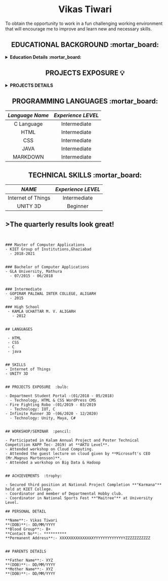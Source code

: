 <h1 align="center">Vikas Tiwari</h1>  

To obtain the opportunity to work in a fun challenging working environment that will encourage me to  improve and  learn new  and  necessary skills.  

<h2 align="center">  EDUCATIONAL BACKGROUND :mortar_board: </h2>
<details close="close">
  
<summary><b>Education Details :mortar_board:</b></summary>  
  <ol><br/>
    <li>
     <b> POST GRADUATION 🔽</b>
      </li>
    <br/>
    
| ***Degree/Qualification*** | ***Institute/School*** | ***Aggregate*** | ***Session*** |
| :------: | :------: | :------: | :------: |
| Master of Computer Applications | KIET Group of Institutions,Ghaziabad | 66.67 % | 2018-2021 |

<br/>
    <li>
     <b>GRADUATION 🔽</b>
      </li>
    <br/>
    
| ***Degree/Qualification*** | ***Institute/School*** | ***Aggregate*** | ***Session*** |
| :------: | :------: | :------: | :------: |
| Bachelor of Computer Applications | GLA University, Mathura | 6.10 CGPA | 2015-2018 |

<br/>
    <li>
     <b> INTERMEDIATE🔽</b>
      </li>
    <br/>  
    
| ***Degree/Qualification*** | ***Institute/School*** | ***Aggregate*** | ***Session*** |
| :------: | :------: | :------: | :------: |
| Intermediate | GOPIRAM PALIWAL INTER COLLEGE, ALIGARH | 52.60 % | 2015|

<br/>
    <li>
     <b> HIGH SCHOOL🔽</b>
      </li>
    <br/>
    
| ***Degree/Qualification*** | ***Institute/School*** | ***Aggregate*** | ***Session*** |
| :------: | :------: | :------: | :------: |
| High School | KAMLA UCHATTAR M. V. ALIGARH | 58.50 % | 2012|
</details> 

<h2 align="center">  PROJECTS EXPOSURE 💡 </h2>

<details close="close">
  <summary><b> PROJECTS DETAILS </b></summary>
  <ol><br/>
    <li>
     <b> Student Portal 🔽 </b>
      </li>
    <br/>
    
| ***Project Name*** | ***Technology*** | ***Staring Date*** | ***Ending Date*** |
| :------: | :------: | :------: | :------: |
| Department Student Portal | HTML & CSS WordPress CMS | 01/2018 | 05/2018 |

<br/>
    <li>
     <b> Fire Fighting Robo 🔽</b>
      </li>
    <br/>
    
| ***Project Name*** | ***Technology*** | ***Staring Date*** | ***Ending Date*** |
| :------: | :------: | :------: | :------: |
| Fire Fighting Robo | IOT, C | 01/2019 | 03/2019 |

<br/>
    <li>
     <b> Infinite Runner 3D 🔽</b>
      </li>
    <br/>
    
| ***Project Name*** | ***Technology*** | ***Staring Date*** | ***Ending Date*** |
| :------: | :------: | :------: | :------: |
| Infinite Runner 3D | Unity, Maya, C# | 06/2020 | 12/2020 |

</details>

<h2 align="center"> PROGRAMMING LANGUAGES :mortar_board: </h2>

| ***Language Name*** | ***Experience LEVEL*** |
| :------: | :------: |
| C Language | Intermediate |
| HTML | Intermediate |
| CSS | Intermediate |
| JAVA | Intermediate |
| MARKDOWN | Intermediate |

<h2 align="center"> TECHNICAL SKILLS :mortar_board: </h2>

| ***NAME*** | ***Experience LEVEL*** |
| :------: | :------: |
| Internet of Things | Intermediate |
| UNITY 3D | Beginner |

## >The quarterly results look great!

~~~# EDUCATION :mortar_board:


### Master of Computer Applications
- KIET Group of Institutions,Ghaziabad  
  - 2018-2021


### Bachelor of Computer Applications  
- GLA University, Mathura  
  - 07/2015 - 06/2018 
  
  
### Intermediate  
- GOPIRAM PALIWAL INTER COLLEGE, ALIGARH  
  - 2015 
  
### High School  
 - KAMLA UCHATTAR M. V. ALIGARH
   - 2012    


## LANGUAGES 

 - HTML  
 - CSS  
 - C  
 - java
 

## SKILLS  
- Internet of Things  
- UNITY 3D 


## PROJECTS EXPOSURE  :bulb:

- Department Student Portal -(01/2018 - 05/2018)  
  - Technology, HTML & CSS WordPress CMS  
- Fire Fighting Robo -(01/2019 - 03/2019  
  - Technology: IOT, C  
- Infinite Runner 3D -(06/2020 - 12/2020)  
  - Technology: Unity, Maya, C# 


## WORKSHOP/SEMINAR  :pencil:

- Participated in Kalam Annual Project and Poster Technical Competition KAPP Tec- 2019) at **AKTU Level**.  
- Attended workshop on Cloud Computing.   
- Attended the guest lecture on cloud given by **Microsoft's CEO (Mr.Magnus Martensson)**.  
- Attended a workshop on Big Data & Hadoop  


## ACHIEVEMENTS  :trophy:

- Secured third position at National Project Completion **"Karmana"** held at KIET College.  
- Coordinator and member of Departmental Hobby club.  
- Coordinator in National Sports Fest **"Maitree"** at University Level.  

## PERSONAL DETAIL

**Name**:- Vikas Tiwari  
**(DOB)**:- DD/MM/YYYY  
**Blood Group**:- B+  
**Contact No**:- **********  
**Permanent Address**:- XXXXXXXXXXXXXXXYYYYYYYYYYYYYYZZZZZZZZZZZ  


## PARENTS DETAILS

**Father Name**:- XYZ  
**(DOB)**:- DD/MM/YYYY  
**Mother Name**:- XYZ  
**(DOB)**:- DD/MM/YYYY  







